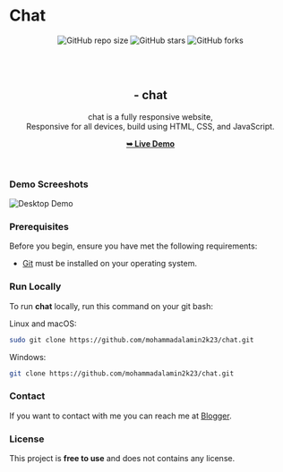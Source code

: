 # Chat




<div align="center">
  
  ![GitHub repo size](https://img.shields.io/github/repo-size/mohammadalamin2k23/chat)
  ![GitHub stars](https://img.shields.io/github/stars/mohammadalamin2k23/chat?style=social)
  ![GitHub forks](https://img.shields.io/github/forks/mohammadalamin2k23/chat?style=social)


  <br />
  <br />

  <h2 align="center"> - chat</h2>
  chat is a fully responsive  website, <br />Responsive for all devices, build using HTML, CSS, and JavaScript.

  <a href="https://mohammadalamin2k23.github.io/chat"><strong>➥ Live Demo</strong></a>

</div>

<br />

### Demo Screeshots

![ Desktop Demo](./readme-images/desktop.png "Desktop Demo")

### Prerequisites

Before you begin, ensure you have met the following requirements:

* [Git](https://git-scm.com/downloads "Download Git") must be installed on your operating system.

### Run Locally

To run **chat** locally, run this command on your git bash:

Linux and macOS:

```bash
sudo git clone https://github.com/mohammadalamin2k23/chat.git
```

Windows:

```bash
git clone https://github.com/mohammadalamin2k23/chat.git
```

### Contact

If you want to contact with me you can reach me at [Blogger](https://probetemplates.blogspot.com/).

### License

This project is **free to use** and does not contains any license.

